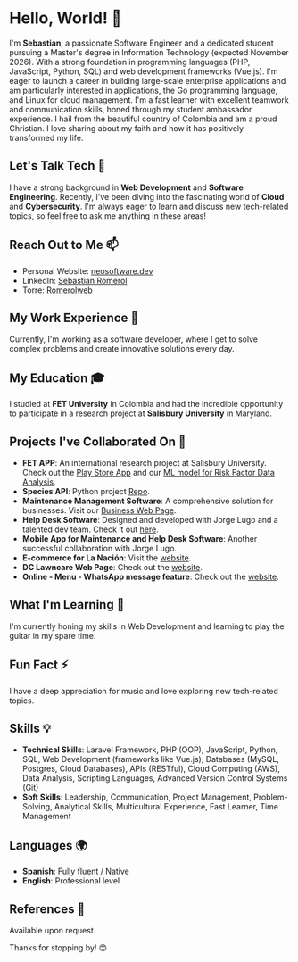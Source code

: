 # Hello, World! 👋

I'm **Sebastian**, a passionate Software Engineer and a dedicated student pursuing a Master's degree in Information Technology (expected November 2026). With a strong foundation in programming languages (PHP, JavaScript, Python, SQL) and web development frameworks (Vue.js). I'm eager to launch a career in building large-scale enterprise applications and am particularly interested in applications, the Go programming language, and Linux for cloud management. I'm a fast learner with excellent teamwork and communication skills, honed through my student ambassador experience. I hail from the beautiful country of Colombia and am a proud Christian. I love sharing about my faith and how it has positively transformed my life.

## Let's Talk Tech 💬

I have a strong background in **Web Development** and **Software Engineering**. Recently, I've been diving into the fascinating world of **Cloud** and **Cybersecurity**. I'm always eager to learn and discuss new tech-related topics, so feel free to ask me anything in these areas!

## Reach Out to Me 📫

- Personal Website: [neosoftware.dev](https://neosoftware.dev/)
- LinkedIn: [Sebastian Romerol](https://www.linkedin.com/in/sebastian-romerol/)
- Torre: [Romerolweb](https://torre.co/Romerolweb)

## My Work Experience 🔭

Currently, I'm working as a software developer, where I get to solve complex problems and create innovative solutions every day.

## My Education 🎓

I studied at **FET University** in Colombia and had the incredible opportunity to participate in a research project at **Salisbury University** in Maryland.

## Projects I've Collaborated On 🚀

- **FET APP**: An international research project at Salisbury University. Check out the [Play Store App](https://play.google.com/store/apps/details?id=io.ionic.fet) and our [ML model for Risk Factor Data Analysis](https://github.com/Python-Neiva/risk-factors-covid19/blob/main/risk_factor_data_analysis.ipynb).
- **Species API**: Python project [Repo](https://github.com/Python-Neiva/python_programming_project_COIT20245).
- **Maintenance Management Software**: A comprehensive solution for businesses. Visit our [Business Web Page](https://coldchaincolombiasas.co).
- **Help Desk Software**: Designed and developed with Jorge Lugo and a talented dev team. Check it out [here](https://coldchaincolombiasas.co).
- **Mobile App for Maintenance and Help Desk Software**: Another successful collaboration with Jorge Lugo.
- **E-commerce for La Nación**: Visit the [website](https://tienda.lanacion.com.co).
- **DC Lawncare Web Page**: Check out the [website](https://dclawncarellc.com).
- **Online - Menu - WhatsApp message feature**: Check out the [website](https://menu.bakingtimeneiva.com/).

## What I'm Learning 🌱

I'm currently honing my skills in Web Development and learning to play the guitar in my spare time.

## Fun Fact ⚡

I have a deep appreciation for music and love exploring new tech-related topics.


## Skills 💡

- **Technical Skills**: Laravel Framework, PHP (OOP), JavaScript, Python, SQL, Web Development (frameworks like Vue.js), Databases (MySQL, Postgres, Cloud Databases), APIs (RESTful), Cloud Computing (AWS), Data Analysis, Scripting Languages, Advanced Version Control Systems (Git)
- **Soft Skills**: Leadership, Communication, Project Management, Problem-Solving, Analytical Skills, Multicultural Experience, Fast Learner, Time Management

## Languages 🌍

- **Spanish**: Fully fluent / Native
- **English**: Professional level

## References 📝

Available upon request.


Thanks for stopping by! 😊
